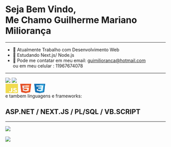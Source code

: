 <h1>Seja Bem Vindo,</br>
Me Chamo Guilherme Mariano Miliorança</h1>
<hr>

- 🔭 Atualmente Trabalho com Desenvolvimento Web
- 🌱 Estudando Next.js/ Node.js
- 💬 Pode me contatar em meu email: guimilioranca@hotmail.com </br>ou em meu celular : 11967674078 
<hr>

<div>
<img height="180em" src="https://github-readme-stats.vercel.app/api?username=GMilio&show_icons=true&theme=tokyonight">
<img height="180em" src="https://github-readme-stats.vercel.app/api/top-langs/?username=GMilio&layout=compact">
</div>

<div>
<img align="center" alt="Javascript" height="30" width="40" src="https://raw.githubusercontent.com/devicons/devicon/master/icons/javascript/javascript-plain.svg" style="max-width: 100%;">
<img align="center" alt="HTML" height="30" width="40" src="https://raw.githubusercontent.com/devicons/devicon/master/icons/html5/html5-original.svg" style="max-width: 100%;">
<img align="center" alt="CSS" height="30" width="40" src="https://raw.githubusercontent.com/devicons/devicon/master/icons/css3/css3-original.svg" style="max-width: 100%;">
</br>e tambem linguagens e frameworks:
<h2>ASP.NET / NEXT.JS / PL/SQL / VB.SCRIPT</h2>
</div>
<hr>
<div>
<a href="mailto:guimilioranca12@gmail.com"><img src="https://camo.githubusercontent.com/927d6b3961fa048ff7303daf291cb5869dfa25018997cf8c1373c2f6a85b1458/68747470733a2f2f696d672e736869656c64732e696f2f62616467652f2d476d61696c2d2532333333333f7374796c653d666f722d7468652d6261646765266c6f676f3d676d61696c266c6f676f436f6c6f723d7768697465" data-canonical-src="https://img.shields.io/badge/-Gmail-%23333?style=for-the-badge&amp;logo=gmail&amp;logoColor=white" style="max-width: 100%;"></a>

<a href="https://www.linkedin.com/in/guilherme-miliorança-a80a78142/" rel="nofollow"><img src="https://camo.githubusercontent.com/c00f87aeebbec37f3ee0857cc4c20b21fefde8a96caf4744383ebfe44a47fe3f/68747470733a2f2f696d672e736869656c64732e696f2f62616467652f2d4c696e6b6564496e2d2532333030373742353f7374796c653d666f722d7468652d6261646765266c6f676f3d6c696e6b6564696e266c6f676f436f6c6f723d7768697465" data-canonical-src="https://img.shields.io/badge/-LinkedIn-%230077B5?style=for-the-badge&amp;logo=linkedin&amp;logoColor=white" style="max-width: 100%;"></a>

</div>
